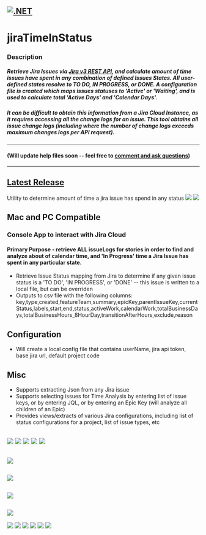 [![.NET](https://github.com/lopperman/jiraTimeInStatus/actions/workflows/dotnet.yml/badge.svg)](https://github.com/lopperman/jiraTimeInStatus/actions/workflows/dotnet.yml)
---
# jiraTimeInStatus
### Description

##### Retrieve Jira Issues via [Jira v3 REST API](https://developer.atlassian.com/cloud/jira/platform/rest/v3/intro/#version), and calculate amount of time issues have spent in any combination of defined Issues States.  All user-defined states resolve to _TO DO, IN PROGRESS, or DONE_.  A configuration file is created which maps issues statuses to 'Active' or 'Waiting', and is used to calculate total 'Active Days' and 'Calendar Days'.  
##### It can be difficult to obtain this information from a Jira Cloud Instance, as it requires accessing all the change logs for an issue.  This tool obtains all issue change logs (including where the number of change logs exceeds maximum changes logs per API request).
---
#### (Will update help files soon -- feel free to [comment and ask questions](https://github.com/lopperman/jiraTimeInStatus/discussions))
---
[Latest Release](https://github.com/lopperman/jiraTimeInStatus/releases)
---
Utility to determine amount of time a jira issue has spend in any status
![](https://github.com/lopperman/jiraTimeInStatus/blob/master/images/mainMenu_v0-2-4-alpha.png?raw=true)
![](https://github.com/lopperman/jiraTimeInStatus/blob/master/images/configMenu.png?raw=true)

## Mac and PC Compatible
### Console App to interact with Jira Cloud
#### Primary Purpose - retrieve ALL issueLogs for stories in order to find and analyze about of calendar time, and 'In Progress' time a Jira Issue has spent in any particular state.
 - Retrieve Issue Status mapping from Jira to determine if any given issue status is a 'TO DO', 'IN PROGRESS', or 'DONE' -- this issue is written to a local file, but can be overriden
 - Outputs to csv file with the following columns: key,type,created,featureTeam,summary,epicKey,parentIssueKey,currentStatus,labels,start,end,status,activeWork,calendarWork,totalBusinessDays,totalBusinessHours_8HourDay,transitionAfterHours,exclude,reason


## Configuration
 - Will create a local config file that contains userName, jira api token, base jira url, default project code

## Misc
 - Supports extracting Json from any Jira issue
 - Supports selecting issues for Time Analysis by entering list of issue keys, or by entering JQL, or by entering an Epic Key (will analyze all children of an Epic)
 - Provides views/extracts of various Jira configurations, including list of status configurations for a project, list of issue types, etc

![](https://github.com/lopperman/jiraTimeInStatus/blob/master/images/IssueStatusMapping.png?raw=true)
![](https://github.com/lopperman/jiraTimeInStatus/blob/master/images/showChangeHistory_1.png?raw=true)
![](https://github.com/lopperman/jiraTimeInStatus/blob/master/images/showChangeHistory_2.png?raw=true)
![](https://github.com/lopperman/jiraTimeInStatus/blob/master/images/showChangeHistory_3.png?raw=true)
![](https://github.com/lopperman/jiraTimeInStatus/blob/master/images/showChangeHistory_4.png?raw=true)
---
![](https://github.com/lopperman/jiraTimeInStatus/blob/master/images/SingleIssueSummary.png?raw=true)
---
![](https://github.com/lopperman/jiraTimeInStatus/blob/master/images/showJson.png?raw=true)
---
![](https://github.com/lopperman/jiraTimeInStatus/blob/master/images/itemStatusValues.png?raw=true)
---
![](https://github.com/lopperman/jiraTimeInStatus/blob/master/images/createExtractFiles.png?raw=true)
---
![](https://github.com/lopperman/jiraTimeInStatus/blob/master/images/createWorkmetricsAnalysis_1.png?raw=true)
![](https://github.com/lopperman/jiraTimeInStatus/blob/master/images/createWorkmetricsAnalysis_2.png?raw=true)
![](https://github.com/lopperman/jiraTimeInStatus/blob/master/images/createWorkmetricsAnalysis_3.png?raw=true)
![](https://github.com/lopperman/jiraTimeInStatus/blob/master/images/createWorkmetricsAnalysis_4.png?raw=true)
![](https://github.com/lopperman/jiraTimeInStatus/blob/master/images/createWorkmetricsAnalysis_5.png?raw=true)
![](https://github.com/lopperman/jiraTimeInStatus/blob/master/images/createWorkmetricsAnalysis_6.png?raw=true)





